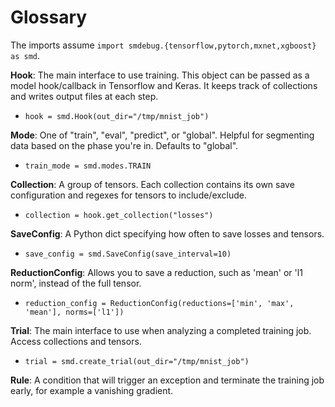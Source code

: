 # Glossary

The imports assume `import smdebug.{tensorflow,pytorch,mxnet,xgboost} as smd`.

**Hook**: The main interface to use training. This object can be passed as a model hook/callback
in Tensorflow and Keras. It keeps track of collections and writes output files at each step.
- `hook = smd.Hook(out_dir="/tmp/mnist_job")`

**Mode**: One of "train", "eval", "predict", or "global". Helpful for segmenting data based on the phase
you're in. Defaults to "global".
- `train_mode = smd.modes.TRAIN`

**Collection**: A group of tensors. Each collection contains its own save configuration and regexes for
tensors to include/exclude.
- `collection = hook.get_collection("losses")`

**SaveConfig**: A Python dict specifying how often to save losses and tensors.
- `save_config = smd.SaveConfig(save_interval=10)`

**ReductionConfig**: Allows you to save a reduction, such as 'mean' or 'l1 norm', instead of the full tensor.
- `reduction_config = ReductionConfig(reductions=['min', 'max', 'mean'], norms=['l1'])`

**Trial**: The main interface to use when analyzing a completed training job. Access collections and tensors.
- `trial = smd.create_trial(out_dir="/tmp/mnist_job")`

**Rule**: A condition that will trigger an exception and terminate the training job early, for example a vanishing gradient.
